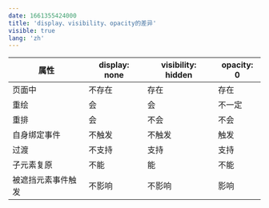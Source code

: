 ```yaml
---
date: 1661355424000
title: 'display、visibility、opacity的差异'
visible: true
lang: 'zh'
---
```


| 属性               | display: none | visibility: hidden | opacity: 0 |
| ------------------ | ------------- | ------------------ | ---------- |
| 页面中             | 不存在        | 存在               | 存在       |
| 重绘               | 会            | 会                 | 不一定     |
| 重排               | 会            | 不会               | 不会       |
| 自身绑定事件       | 不触发        | 不触发             | 触发       |
| 过渡               | 不支持        | 支持               | 支持       |
| 子元素复原         | 不能          | 能                 | 不能       |
| 被遮挡元素事件触发 | 不影响        | 不影响             | 影响       |
